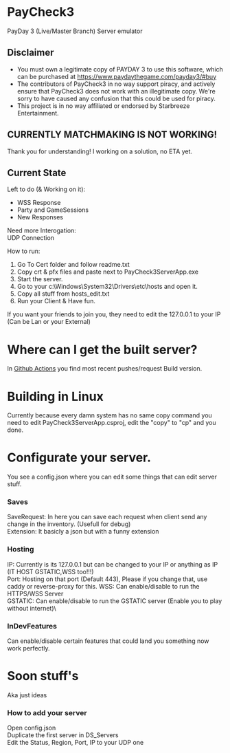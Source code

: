 # PayCheck3
PayDay 3 (Live/Master Branch) Server emulator

## Disclaimer
 - You must own a legitimate copy of PAYDAY 3 to use this software, which can be purchased
at https://www.paydaythegame.com/payday3/#buy
 - The contributors of PayCheck3 in no way support piracy, and actively ensure that PayCheck3
does not work with an illegitimate copy. We're sorry to have caused any confusion that
this could be used for piracy.
 - This project is in no way affiliated or endorsed by Starbreeze Entertainment.

## CURRENTLY MATCHMAKING IS NOT WORKING!
Thank you for understanding! I working on a solution, no ETA yet.

## Current State
Left to do (& Working on it):
- WSS Response
- Party and GameSessions
- New Responses

Need more Interogation:\
UDP Connection

How to run:
1. Go To Cert folder and follow readme.txt
2. Copy crt & pfx files and paste next to PayCheck3ServerApp.exe
3. Start the server.
4. Go to your c:\Windows\System32\Drivers\etc\hosts and open it.
5. Copy all stuff from hosts_edit.txt
6. Run your Client & Have fun.

If you want your friends to join you, they need to edit the 127.0.0.1 to your IP (Can be Lan or your External)

# Where can I get the built server?
In [Github Actions](https://github.com/SlejmUr/PayCheck3/actions) you find most recent pushes/request Build version.

# Building in Linux
Currently because every damn system has no same copy command you need to edit PayCheck3ServerApp.csproj, edit the "copy" to "cp" and you done.

# Configurate your server.
You see a config.json where you can edit some things that can edit server stuff.

### Saves
SaveRequest: In here you can save each request when client send any change in the inventory. (Usefull for debug)\
Extension: It basicly a json but with a funny extension

### Hosting
IP: Currently is its 127.0.0.1 but can be changed to your IP or anything as IP (IT HOST GSTATIC,WSS too!!!)\
Port: Hosting on that port (Default 443), Please if you change that, use caddy or reverse-proxy for this. 
WSS: Can enable/disable to run the HTTPS/WSS Server\
GSTATIC: Can enable/disable to run the GSTATIC server (Enable you to play without internet)\

### InDevFeatures
Can enable/disable certain features that could land you something now work perfectly.

# Soon stuff's
Aka just ideas

### How to add your server
Open config.json\
Duplicate the first server in DS_Servers\
Edit the Status, Region, Port, IP to your UDP one


 
